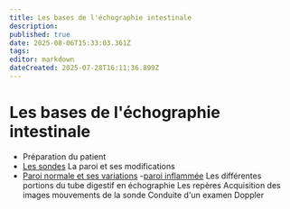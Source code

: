 ```yaml
---
title: Les bases de l'échographie intestinale
description: 
published: true
date: 2025-08-06T15:33:03.361Z
tags: 
editor: markdown
dateCreated: 2025-07-28T16:11:36.899Z
---
```


# Les bases de l'échographie intestinale

- Préparation du patient
- [Les sondes](/bases/sondes)
La paroi et ses modifications
- [Paroi normale et ses variations](/bases/paroi_normale)
-[paroi inflammée](/bases/paroi_inflammee/bases)
Les différentes portions du tube digestif en échographie
Les repères
Acquisition des images mouvements de la sonde
Conduite d'un examen
Doppler